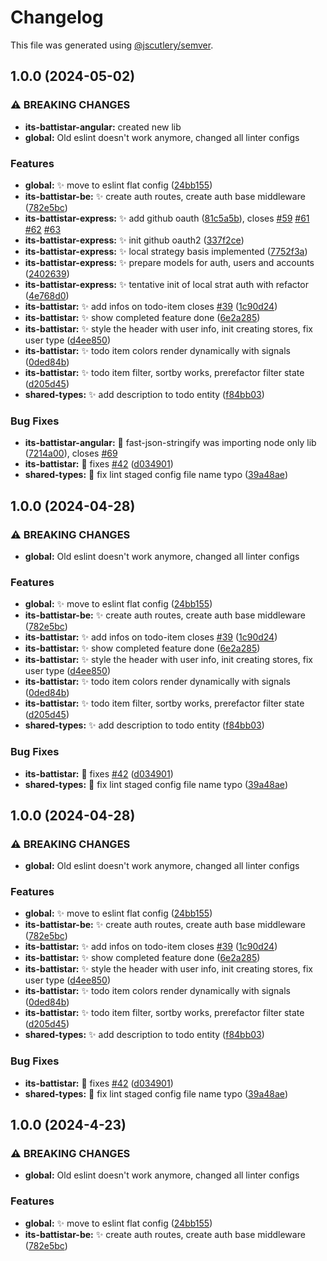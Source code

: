 # Changelog

This file was generated using
[@jscutlery/semver](https://github.com/jscutlery/semver).

## 1.0.0 (2024-05-02)

### ⚠ BREAKING CHANGES

- **its-battistar-angular:** created new lib
- **global:** Old eslint doesn't work anymore, changed all linter configs

### Features

- **global:** :sparkles: move to eslint flat config
  ([24bb155](https://github.com/gipo355/its-battistar/commit/24bb155ff0abb41ef87006f6f58b317a2a92e305))
- **its-battistar-be:** :sparkles: create auth routes, create auth base
  middleware
  ([782e5bc](https://github.com/gipo355/its-battistar/commit/782e5bc2bc7ad335620c0b4247511630ac9f3d04))
- **its-battistar-express:** :sparkles: add github oauth
  ([81c5a5b](https://github.com/gipo355/its-battistar/commit/81c5a5b8508693004a3274b3b48beaa46258fbcb)),
  closes [#59](https://github.com/gipo355/its-battistar/issues/59)
  [#61](https://github.com/gipo355/its-battistar/issues/61)
  [#62](https://github.com/gipo355/its-battistar/issues/62)
  [#63](https://github.com/gipo355/its-battistar/issues/63)
- **its-battistar-express:** :sparkles: init github oauth2
  ([337f2ce](https://github.com/gipo355/its-battistar/commit/337f2ce8efc37e55ad868b3c12156096a815228b))
- **its-battistar-express:** :sparkles: local strategy basis implemented
  ([7752f3a](https://github.com/gipo355/its-battistar/commit/7752f3a01ee04e917bfe2fc9a6afdda8b3a64cd0))
- **its-battistar-express:** :sparkles: prepare models for auth, users and
  accounts
  ([2402639](https://github.com/gipo355/its-battistar/commit/2402639ddf62ae7c75999a4a005a56f518373381))
- **its-battistar-express:** :sparkles: tentative init of local strat auth with
  refactor
  ([4e768d0](https://github.com/gipo355/its-battistar/commit/4e768d048e679d66a855d733c77fa23098b4c34f))
- **its-battistar:** :sparkles: add infos on todo-item closes
  [#39](https://github.com/gipo355/its-battistar/issues/39)
  ([1c90d24](https://github.com/gipo355/its-battistar/commit/1c90d24f8bc1cfb7ff59e5cf18c7b7e93c330bc2))
- **its-battistar:** :sparkles: show completed feature done
  ([6e2a285](https://github.com/gipo355/its-battistar/commit/6e2a28540b84c83d3f0a14151ff902cfc47e6633))
- **its-battistar:** :sparkles: style the header with user info, init creating
  stores, fix user type
  ([d4ee850](https://github.com/gipo355/its-battistar/commit/d4ee850f5f93b0218234a97a4d0434a66a122215))
- **its-battistar:** :sparkles: todo item colors render dynamically with signals
  ([0ded84b](https://github.com/gipo355/its-battistar/commit/0ded84b3e6b9679db6ca18930f1cd7848a054c29))
- **its-battistar:** :sparkles: todo item filter, sortby works, prerefactor
  filter state
  ([d205d45](https://github.com/gipo355/its-battistar/commit/d205d454a1f1b7e5edf8bd0b2967630f1a991e0d))
- **shared-types:** :sparkles: add description to todo entity
  ([f84bb03](https://github.com/gipo355/its-battistar/commit/f84bb03aae64a3542f76cc14edede0e22fa9bdae))

### Bug Fixes

- **its-battistar-angular:** :bug: fast-json-stringify was importing node only
  lib
  ([7214a00](https://github.com/gipo355/its-battistar/commit/7214a00e32730cdfca404b9e442919ce5111cf17)),
  closes [#69](https://github.com/gipo355/its-battistar/issues/69)
- **its-battistar:** :bug: fixes
  [#42](https://github.com/gipo355/its-battistar/issues/42)
  ([d034901](https://github.com/gipo355/its-battistar/commit/d03490158825d1427ce10e01ac4f4b8441103ed8))
- **shared-types:** :bug: fix lint staged config file name typo
  ([39a48ae](https://github.com/gipo355/its-battistar/commit/39a48aec4ff1c09f5081320b9f12398a2c934ae3))

## 1.0.0 (2024-04-28)

### ⚠ BREAKING CHANGES

- **global:** Old eslint doesn't work anymore, changed all linter configs

### Features

- **global:** :sparkles: move to eslint flat config
  ([24bb155](https://github.com/gipo355/its-battistar/commit/24bb155ff0abb41ef87006f6f58b317a2a92e305))
- **its-battistar-be:** :sparkles: create auth routes, create auth base
  middleware
  ([782e5bc](https://github.com/gipo355/its-battistar/commit/782e5bc2bc7ad335620c0b4247511630ac9f3d04))
- **its-battistar:** :sparkles: add infos on todo-item closes
  [#39](https://github.com/gipo355/its-battistar/issues/39)
  ([1c90d24](https://github.com/gipo355/its-battistar/commit/1c90d24f8bc1cfb7ff59e5cf18c7b7e93c330bc2))
- **its-battistar:** :sparkles: show completed feature done
  ([6e2a285](https://github.com/gipo355/its-battistar/commit/6e2a28540b84c83d3f0a14151ff902cfc47e6633))
- **its-battistar:** :sparkles: style the header with user info, init creating
  stores, fix user type
  ([d4ee850](https://github.com/gipo355/its-battistar/commit/d4ee850f5f93b0218234a97a4d0434a66a122215))
- **its-battistar:** :sparkles: todo item colors render dynamically with signals
  ([0ded84b](https://github.com/gipo355/its-battistar/commit/0ded84b3e6b9679db6ca18930f1cd7848a054c29))
- **its-battistar:** :sparkles: todo item filter, sortby works, prerefactor
  filter state
  ([d205d45](https://github.com/gipo355/its-battistar/commit/d205d454a1f1b7e5edf8bd0b2967630f1a991e0d))
- **shared-types:** :sparkles: add description to todo entity
  ([f84bb03](https://github.com/gipo355/its-battistar/commit/f84bb03aae64a3542f76cc14edede0e22fa9bdae))

### Bug Fixes

- **its-battistar:** :bug: fixes
  [#42](https://github.com/gipo355/its-battistar/issues/42)
  ([d034901](https://github.com/gipo355/its-battistar/commit/d03490158825d1427ce10e01ac4f4b8441103ed8))
- **shared-types:** :bug: fix lint staged config file name typo
  ([39a48ae](https://github.com/gipo355/its-battistar/commit/39a48aec4ff1c09f5081320b9f12398a2c934ae3))

## 1.0.0 (2024-04-28)

### ⚠ BREAKING CHANGES

- **global:** Old eslint doesn't work anymore, changed all linter configs

### Features

- **global:** :sparkles: move to eslint flat config
  ([24bb155](https://github.com/gipo355/its-battistar/commit/24bb155ff0abb41ef87006f6f58b317a2a92e305))
- **its-battistar-be:** :sparkles: create auth routes, create auth base
  middleware
  ([782e5bc](https://github.com/gipo355/its-battistar/commit/782e5bc2bc7ad335620c0b4247511630ac9f3d04))
- **its-battistar:** :sparkles: add infos on todo-item closes
  [#39](https://github.com/gipo355/its-battistar/issues/39)
  ([1c90d24](https://github.com/gipo355/its-battistar/commit/1c90d24f8bc1cfb7ff59e5cf18c7b7e93c330bc2))
- **its-battistar:** :sparkles: show completed feature done
  ([6e2a285](https://github.com/gipo355/its-battistar/commit/6e2a28540b84c83d3f0a14151ff902cfc47e6633))
- **its-battistar:** :sparkles: style the header with user info, init creating
  stores, fix user type
  ([d4ee850](https://github.com/gipo355/its-battistar/commit/d4ee850f5f93b0218234a97a4d0434a66a122215))
- **its-battistar:** :sparkles: todo item colors render dynamically with signals
  ([0ded84b](https://github.com/gipo355/its-battistar/commit/0ded84b3e6b9679db6ca18930f1cd7848a054c29))
- **its-battistar:** :sparkles: todo item filter, sortby works, prerefactor
  filter state
  ([d205d45](https://github.com/gipo355/its-battistar/commit/d205d454a1f1b7e5edf8bd0b2967630f1a991e0d))
- **shared-types:** :sparkles: add description to todo entity
  ([f84bb03](https://github.com/gipo355/its-battistar/commit/f84bb03aae64a3542f76cc14edede0e22fa9bdae))

### Bug Fixes

- **its-battistar:** :bug: fixes
  [#42](https://github.com/gipo355/its-battistar/issues/42)
  ([d034901](https://github.com/gipo355/its-battistar/commit/d03490158825d1427ce10e01ac4f4b8441103ed8))
- **shared-types:** :bug: fix lint staged config file name typo
  ([39a48ae](https://github.com/gipo355/its-battistar/commit/39a48aec4ff1c09f5081320b9f12398a2c934ae3))

## 1.0.0 (2024-4-23)

### ⚠ BREAKING CHANGES

- **global:** Old eslint doesn't work anymore, changed all linter configs

### Features

- **global:** :sparkles: move to eslint flat config
  ([24bb155](https://github.com/gipo355/its-battistar/commit/24bb155ff0abb41ef87006f6f58b317a2a92e305))
- **its-battistar-be:** :sparkles: create auth routes, create auth base
  middleware
  ([782e5bc](https://github.com/gipo355/its-battistar/commit/782e5bc2bc7ad335620c0b4247511630ac9f3d04))
